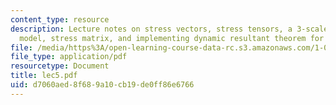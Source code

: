 ```yaml
---
content_type: resource
description: Lecture notes on stress vectors, stress tensors, a 3-scale continuum
  model, stress matrix, and implementing dynamic resultant theorem for REV.
file: /media/https%3A/open-learning-course-data-rc.s3.amazonaws.com/1-050-engineering-mechanics-i-fall-2007/d7060aed8f689a10cb19de0ff86e6766_lec5.pdf
file_type: application/pdf
resourcetype: Document
title: lec5.pdf
uid: d7060aed-8f68-9a10-cb19-de0ff86e6766
---
```

